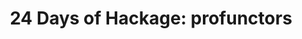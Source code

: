 ---
title: ! '24 Days of Hackage: profunctors'
url: https://ocharles.org.uk/blog/guest-posts/2013-12-22-24-days-of-hackage-profunctors.html
authors:
- Oliver Charles
type: article
tags:
- profunctors
doHaskell-type: blog post
dohaskell-year: 2013
---